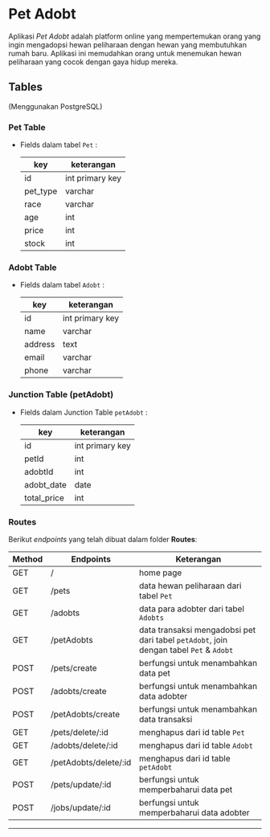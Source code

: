 # Pet Adobt

Aplikasi _Pet Adobt_ adalah platform online yang mempertemukan orang yang ingin mengadopsi hewan peliharaan dengan hewan yang membutuhkan rumah baru. Aplikasi ini memudahkan orang untuk menemukan hewan peliharaan yang cocok dengan gaya hidup mereka.

## Tables

(Menggunakan PostgreSQL)

### Pet Table

- Fields dalam tabel `Pet` :

  | key      | keterangan      |
  | -------- | --------------- |
  | id       | int primary key |
  | pet_type | varchar         |
  | race     | varchar         |
  | age      | int             |
  | price    | int             |
  | stock    | int             |

### Adobt Table

- Fields dalam tabel `Adobt` :

  | key     | keterangan      |
  | ------- | --------------- |
  | id      | int primary key |
  | name    | varchar         |
  | address | text            |
  | email   | varchar         |
  | phone   | varchar         |

### Junction Table (petAdobt)

- Fields dalam Junction Table `petAdobt` :

  | key         | keterangan      |
  | ----------- | --------------- |
  | id          | int primary key |
  | petId       | int             |
  | adobtId     | int             |
  | adobt_date  | date            |
  | total_price | int             |

### Routes

Berikut _endpoints_ yang telah dibuat dalam folder **Routes**:

| Method | Endpoints             | Keterangan                                                                             |
| ------ | --------------------- | -------------------------------------------------------------------------------------- |
| GET    | /                     | home page                                                                              |
| GET    | /pets                 | data hewan peliharaan dari tabel `Pet`                                                 |
| GET    | /adobts               | data para adobter dari tabel `Adobts`                                                  |
| GET    | /petAdobts            | data transaksi mengadobsi pet dari tabel `petAdobt`, join dengan tabel `Pet` & `Adobt` |
| POST   | /pets/create          | berfungsi untuk menambahkan data pet                                                   |
| POST   | /adobts/create        | berfungsi untuk menambahkan data adobter                                               |
| POST   | /petAdobts/create     | berfungsi untuk menambahkan data transaksi                                             |
| GET    | /pets/delete/:id      | menghapus dari id table `Pet`                                                          |
| GET    | /adobts/delete/:id    | menghapus dari id table `Adobt`                                                        |
| GET    | /petAdobts/delete/:id | menghapus dari id table `petAdobt`                                                     |
| POST   | /pets/update/:id      | berfungsi untuk memperbaharui data pet                                                 |
| POST   | /jobs/update/:id      | berfungsi untuk memperbaharui data adobter                                             |

---
